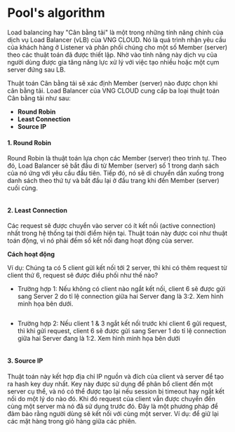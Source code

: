 # Pool's algorithm

Load balancing hay "Cân bằng tải" là một trong những tính năng chính của dịch vụ Load Balancer (vLB) của VNG CLOUD. Nó là quá trình nhận yêu cầu của khách hàng ở Listener và phân phối chúng cho một số Member (server) theo các thuật toán đã được thiết lập. Nhờ vào tính năng này dịch vụ của người dùng được gia tăng năng lực xử lý với việc tạo nhiều hoặc một cụm server đứng sau LB.

Thuật toán Cân bằng tải sẽ xác định Member (server) nào được chọn khi cân bằng tải. Load Balancer của VNG CLOUD cung cấp ba loại thuật toán Cân bằng tải như sau:

* **Round Robin**
* **Least Connection**
* **Source IP**

#### **1. Round Robin** <a href="#poolsalgorithm-1.roundrobin" id="poolsalgorithm-1.roundrobin"></a>

Round Robin là thuật toán lựa chọn các Member (server) theo trình tự. Theo đó, Load Balancer sẽ bắt đầu đi từ Member (server) số 1 trong danh sách của nó ứng với yêu cầu đầu tiên. Tiếp đó, nó sẽ di chuyển dần xuống trong danh sách theo thứ tự và bắt đầu lại ở đầu trang khi đến Member (server) cuối cùng.

<figure><img src="https://docs.vngcloud.vn/download/attachments/64553418/image2020-5-24_22-18-14.png?version=1&#x26;modificationDate=1693980648000&#x26;api=v2" alt=""><figcaption></figcaption></figure>

#### **2. Least Connection** <a href="#poolsalgorithm-2.leastconnection" id="poolsalgorithm-2.leastconnection"></a>

Các request sẽ được chuyển vào server có ít kết nối (active connection) nhất trong hệ thống tại thời điểm hiện tại. Thuật toán này được coi như thuật toán động, vì nó phải đếm số kết nối đang hoạt động của server.

**Cách hoạt động**

Ví dụ: Chúng ta có 5 client gửi kết nối tới 2 server, thì khi có thêm request từ client thứ 6, request sẽ được điều phối như thế nào?

* Trường hợp 1: Nếu không có client nào ngắt kết nối, client 6 sẽ được gửi sang Server 2 do tỉ lệ connection giữa hai Server đang là 3:2. Xem hình minh họa bên dưới.

<figure><img src="https://docs.vngcloud.vn/download/attachments/64553418/image2020-5-24_22-19-20.png?version=1&#x26;modificationDate=1693980648000&#x26;api=v2" alt=""><figcaption></figcaption></figure>

* Trường hợp 2: Nếu client 1 & 3 ngắt kết nối trước khi client 6 gửi request, thì khi gửi request, client 6 sẽ được gửi sang Server 1 do tỉ lệ connection giữa hai Server đang là 1:2. Xem hình minh họa bên dưới

<figure><img src="https://docs.vngcloud.vn/download/attachments/64553418/image2020-5-24_22-25-23.png?version=1&#x26;modificationDate=1693980648000&#x26;api=v2" alt=""><figcaption></figcaption></figure>

#### **3. Source IP** <a href="#poolsalgorithm-3.sourceip" id="poolsalgorithm-3.sourceip"></a>

Thuật toán này kết hợp địa chỉ IP nguồn và đích của client và server để tạo ra hash key duy nhất. Key này được sử dụng để phân bổ client đến một server cụ thể, và nó có thể được tạo lại nếu session bị timeout hay ngắt kết nối do một lý do nào đó. Khi đó request của client vẫn được chuyển đến cùng một server mà nó đã sử dụng trước đó. Đây là một phương pháp để đảm bảo rằng người dùng sẽ kết nối với cùng một server. Ví dụ: để giữ lại các mặt hàng trong giỏ hàng giữa các phiên.

<figure><img src="https://docs.vngcloud.vn/download/attachments/64553418/image2020-5-24_22-34-57.png?version=1&#x26;modificationDate=1693980648000&#x26;api=v2" alt=""><figcaption></figcaption></figure>
